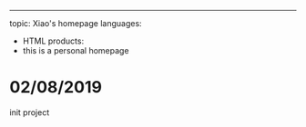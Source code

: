 ---
topic: Xiao's homepage
languages:
  - HTML
products:
  - this is a personal homepage

# 02/08/2019 
init project